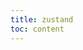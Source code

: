 ```yaml
---
title: zustand
toc: content
---
```


<code id="zustand-1" title="基础使用" src="../../code/zustand-examples/demo1.tsx"></code>
<code id="zustand-2" title="基础使用2" src="../../code/zustand-examples/demo2.tsx"></code>
<code id="zustand-3" title="基础使用3" src="../../code/zustand-examples/demo3.tsx"></code>
<code id="zustand-4" title="基础使用4" src="../../code/zustand-examples/demo4.tsx"></code>
